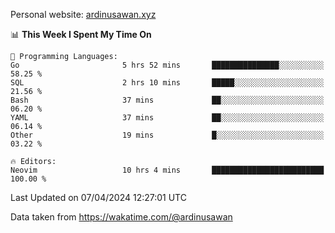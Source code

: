 Personal website: [ardinusawan.xyz](https://ardinusawan.xyz)

<!--START_SECTION:waka-->
📊 **This Week I Spent My Time On** 

```text
💬 Programming Languages: 
Go                       5 hrs 52 mins       ███████████████░░░░░░░░░░   58.25 % 
SQL                      2 hrs 10 mins       █████░░░░░░░░░░░░░░░░░░░░   21.56 % 
Bash                     37 mins             ██░░░░░░░░░░░░░░░░░░░░░░░   06.20 % 
YAML                     37 mins             ██░░░░░░░░░░░░░░░░░░░░░░░   06.14 % 
Other                    19 mins             █░░░░░░░░░░░░░░░░░░░░░░░░   03.22 % 

🔥 Editors: 
Neovim                   10 hrs 4 mins       █████████████████████████   100.00 % 
```


 Last Updated on 07/04/2024 12:27:01 UTC
<!--END_SECTION:waka-->
Data taken from https://wakatime.com/@ardinusawan

